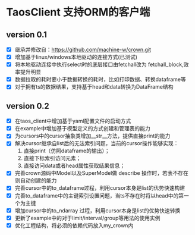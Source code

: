 # TaosClient 支持ORM的客户端

## version 0.1
-[x] 继承并修改自：https://github.com/machine-w/crown.git  
-[x] 增加基于linux/windows本地驱动的连接方式(已测试)  
-[x] 将本地驱动连接中执行select时的底层接口由fetchall改为 fetchall_block,效率提升明显    
-[x] 数据拉取的耗时要小于数据转换的耗时，比如打印数据、转换dataframe等   
-[x] 对于拥有ts的数据结果，支持基于head和data转换为DataFrame结构   

## version 0.2
-[x] 在taos_client中增加基于yaml配置文件的启动方式   
-[x] 在example中增加基于模型定义的方式创建和管理表的能力    
-[x] 为cursors中的cursor抽象类增加__str__方法，提供直接print的能力  
-[x] 解决cursor继承自list后的无法索引问题，当前的cursor操作能够实现：
    1. 直接print（仿照dataframe的输出）；
    2. 直接下标索引访问元素；
    3. 直接访问data或者head属性获取结果信息；  
-[x] 完善crown源码中Model以及SuperModel做 describe 操作时，若表不存在则自动创建的能力      
-[x] 完善cursor中的to_dataframe过程，利用cursor本身是list的优势快速构建  
-[x] 完善to_dataframe中的主键索引设置问题，当ts不存在时将以head中的第一个为主键  
-[x] 增加cursor中的to_ndarray 过程，利用cursor本身是list的优势快速转换   
-[x] 更新了example中的对于limit/interval/group等用法的使用实例   
-[x] 优化工程结构，将必须的依赖代码放入my_crown内  